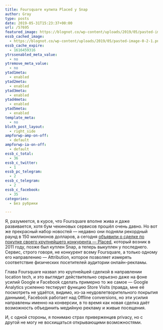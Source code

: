 ```yaml
---
title: Foursquare купила Placed у Snap
author: Gray
type: posts
date: 2019-05-31T15:23:37+00:00
url: /57695
featured_image: https://blognot.co/wp-content/uploads/2019/05/pasted-image-0-2-1.png
essb_cached_image:
  - https://blognot.co/wp-content/uploads/2019/05/pasted-image-0-2-1.png
essb_cache_expire:
  - 1616459316
ytrssenabled_meta_value:
  - no
ytremove_meta_value:
  - no
ytad1meta:
  - enabled
ytad2meta:
  - enabled
ytad3meta:
  - enabled
ytad4meta:
  - enabled
ytad5meta:
  - enabled
template_meta:
  - no
bluth_post_layout:
  - right_side
ampforwp-amp-on-off:
  - default
ampforwp-ia-on-off:
  - default
essb_c_total:
  - 36
essb_c_twitter:
  - 1
essb_pc_telegram:
  - 2
essb_c_telegram:
  - 2
essb_c_facebook:
  - 35
categories:
  - Без рубрики

---
```








Я, разумеется, в курсе, что Foursquare вполне жива и даже развивается, хотя бум чекиновых сервисов прошёл очень давно. Но вот же прекрасный набор новостей — недавно они подняли рекордный раунд в 150 миллионов долларов, а сегодня [объявили о сделке по покупке своего крупнейшего конкурента — Placed][1], который возник в 2011 году, позже был куплен Snap, а теперь выкуплен у последнего. Сервис, строго говоря, не конкурент всему Foursquare, а только одному его направлению — Attribution, которое позволяет измерять соответствие физических посетителей аудитории онлайн-рекламы. 

Глава Foursquare назвал это крупнейшей сделкой в направлении location tech, и это выглядит действительно серьезно даже на фоне усилий Google и Facebook сделать примерно то же самое — Google Analytics усиленно тестирует функцию Store Visits (правда, мне её посмотреть не удаётся, видимо, из-за неудовлетворительного покрытия данными), Facebook работает над Offline conversions, но эти усилия направлены именно на конверсии, в то время как новая сделка даёт возможность объединить медийную рекламу и живые посещения. 

И, с одной стороны, я понимаю страх приверженцев privacy, но с другой не могу не восхищаться открывающими возможностями.

 [1]: https://techcrunch.com/2019/05/30/foursquare-buys-placed-from-snap-inc-on-the-heels-of-150m-in-new-funding/